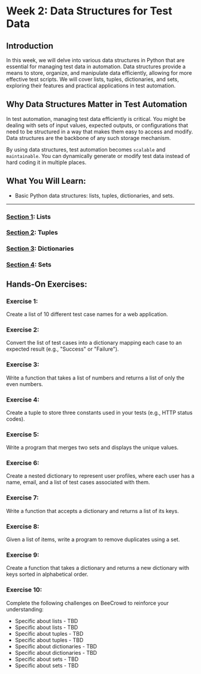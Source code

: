 # Week 2: Data Structures for Test Data

## Introduction

In this week, we will delve into various data structures in Python that are essential for managing test data in automation. Data structures provide a means to store, organize, and manipulate data efficiently, allowing for more effective test scripts. We will cover lists, tuples, dictionaries, and sets, exploring their features and practical applications in test automation.

## Why Data Structures Matter in Test Automation

In test automation, managing test data efficiently is critical. You might be dealing with sets of input values, expected outputs, or configurations that need to be structured in a way that makes them easy to access and modify. Data structures are the backbone of any such storage mechanism.

By using data structures, test automation becomes `scalable` and `maintainable`. You can dynamically generate or modify test data instead of hard coding it in multiple places.


## What You Will Learn:
- Basic Python data structures: lists, tuples, dictionaries, and sets.

---


### [Section 1](section01.md): Lists

### [Section 2](section02.md): Tuples

### [Section 3](section03.md): Dictionaries

### [Section 4](section04.md): Sets


## Hands-On Exercises:

### Exercise 1:

Create a list of 10 different test case names for a web application.


### Exercise 2:

Convert the list of test cases into a dictionary mapping each case to an expected result (e.g., "Success" or "Failure").


### Exercise 3:

Write a function that takes a list of numbers and returns a list of only the even numbers.


### Exercise 4:

Create a tuple to store three constants used in your tests (e.g., HTTP status codes).


### Exercise 5:

Write a program that merges two sets and displays the unique values.


### Exercise 6:

Create a nested dictionary to represent user profiles, where each user has a name, email, and a list of test cases associated with them.


### Exercise 7:

Write a function that accepts a dictionary and returns a list of its keys.


### Exercise 8:

Given a list of items, write a program to remove duplicates using a set.


### Exercise 9:

Create a function that takes a dictionary and returns a new dictionary with keys sorted in alphabetical order.


### Exercise 10:

Complete the following challenges on BeeCrowd to reinforce your understanding:
- Specific about lists - TBD
- Specific about lists - TBD
- Specific about tuples - TBD
- Specific about tuples - TBD
- Specific about dictionaries - TBD
- Specific about dictionaries - TBD
- Specific about sets - TBD
- Specific about sets - TBD
